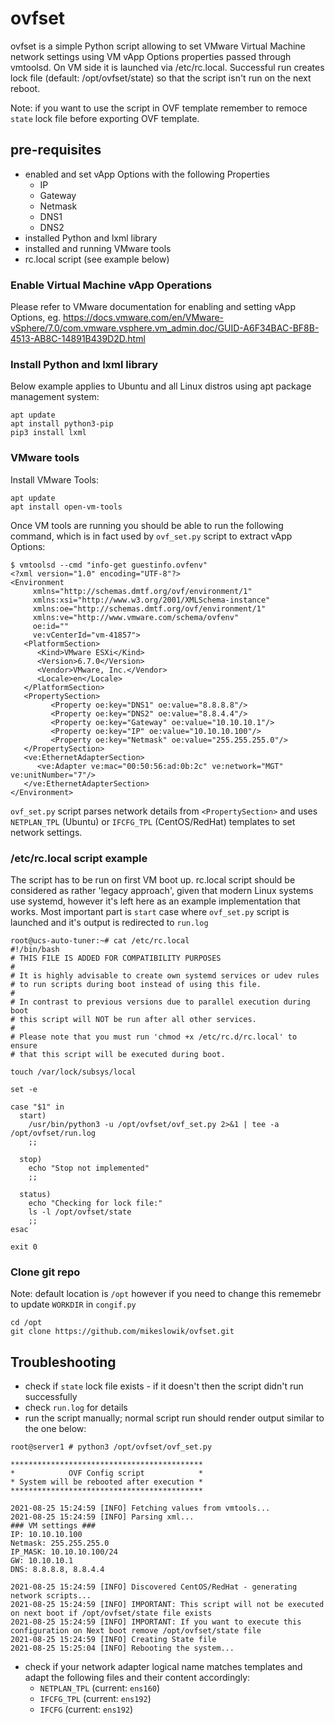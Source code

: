 # ovfset
ovfset is a simple Python script allowing to set VMware Virtual Machine network settings using VM vApp Options properties passed through vmtoolsd. On VM side it is launched via /etc/rc.local. Successful run creates lock file (default: /opt/ovfset/state) so that the script isn't run on the next reboot.

Note: if you want to use the script in OVF template remember to remoce `state` lock file before exporting OVF template.

## pre-requisites
- enabled and set vApp Options with the following Properties
  - IP
  - Gateway
  - Netmask
  - DNS1
  - DNS2
- installed Python and lxml library
- installed and running VMware tools
- rc.local script (see example below)

### Enable Virtual Machine vApp Operations
Please refer to VMware documentation for enabling and setting vApp Options, eg. https://docs.vmware.com/en/VMware-vSphere/7.0/com.vmware.vsphere.vm_admin.doc/GUID-A6F34BAC-BF8B-4513-AB8C-14891B439D2D.html

### Install Python and lxml library
Below example applies to Ubuntu and all Linux distros using apt package management system:
```
apt update
apt install python3-pip
pip3 install lxml
```

### VMware tools
Install VMware Tools:
```
apt update
apt install open-vm-tools
```

Once VM tools are running you should be able to run the following command, which is in fact used by `ovf_set.py` script to extract vApp Options:
```
$ vmtoolsd --cmd "info-get guestinfo.ovfenv"
<?xml version="1.0" encoding="UTF-8"?>
<Environment
     xmlns="http://schemas.dmtf.org/ovf/environment/1"
     xmlns:xsi="http://www.w3.org/2001/XMLSchema-instance"
     xmlns:oe="http://schemas.dmtf.org/ovf/environment/1"
     xmlns:ve="http://www.vmware.com/schema/ovfenv"
     oe:id=""
     ve:vCenterId="vm-41857">
   <PlatformSection>
      <Kind>VMware ESXi</Kind>
      <Version>6.7.0</Version>
      <Vendor>VMware, Inc.</Vendor>
      <Locale>en</Locale>
   </PlatformSection>
   <PropertySection>
         <Property oe:key="DNS1" oe:value="8.8.8.8"/>
         <Property oe:key="DNS2" oe:value="8.8.4.4"/>
         <Property oe:key="Gateway" oe:value="10.10.10.1"/>
         <Property oe:key="IP" oe:value="10.10.10.100"/>
         <Property oe:key="Netmask" oe:value="255.255.255.0"/>
   </PropertySection>
   <ve:EthernetAdapterSection>
      <ve:Adapter ve:mac="00:50:56:ad:0b:2c" ve:network="MGT" ve:unitNumber="7"/>
   </ve:EthernetAdapterSection>
</Environment>
```

`ovf_set.py` script parses network details from `<PropertySection>` and uses `NETPLAN_TPL` (Ubuntu) or `IFCFG_TPL` (CentOS/RedHat) templates to set network settings.

### /etc/rc.local script example
The script has to be run on first VM boot up. rc.local script should be considered as rather 'legacy approach', given that modern Linux systems use systemd, however it's left here as an example implementation that works. Most important part is `start` case where `ovf_set.py` script is launched and it's output is redirected to `run.log`

```
root@ucs-auto-tuner:~# cat /etc/rc.local
#!/bin/bash
# THIS FILE IS ADDED FOR COMPATIBILITY PURPOSES
#
# It is highly advisable to create own systemd services or udev rules
# to run scripts during boot instead of using this file.
#
# In contrast to previous versions due to parallel execution during boot
# this script will NOT be run after all other services.
#
# Please note that you must run 'chmod +x /etc/rc.d/rc.local' to ensure
# that this script will be executed during boot.

touch /var/lock/subsys/local

set -e

case "$1" in
  start)
  	/usr/bin/python3 -u /opt/ovfset/ovf_set.py 2>&1 | tee -a /opt/ovfset/run.log
  	;;

  stop)
  	echo "Stop not implemented"
  	;;

  status)
  	echo "Checking for lock file:"
  	ls -l /opt/ovfset/state
  	;;
esac

exit 0
```

### Clone git repo
Note: default location is `/opt` however if you need to change this rememebr to update `WORKDIR` in `congif.py`
```
cd /opt
git clone https://github.com/mikeslowik/ovfset.git
```

## Troubleshooting
- check if `state` lock file exists - if it doesn't then the script didn't run successfully
- check `run.log` for details
- run the script manually; normal script run should render output similar to the one below:
```
root@server1 # python3 /opt/ovfset/ovf_set.py

*******************************************
*            OVF Config script            *
* System will be rebooted after execution *
*******************************************

2021-08-25 15:24:59 [INFO] Fetching values from vmtools...
2021-08-25 15:24:59 [INFO] Parsing xml...
### VM settings ###
IP: 10.10.10.100
Netmask: 255.255.255.0
IP_MASK: 10.10.10.100/24
GW: 10.10.10.1
DNS: 8.8.8.8, 8.8.4.4

2021-08-25 15:24:59 [INFO] Discovered CentOS/RedHat - generating network scripts...
2021-08-25 15:24:59 [INFO] IMPORTANT: This script will not be executed on next boot if /opt/ovfset/state file exists
2021-08-25 15:24:59 [INFO] IMPORTANT: If you want to execute this configuration on Next boot remove /opt/ovfset/state file
2021-08-25 15:24:59 [INFO] Creating State file
2021-08-25 15:25:04 [INFO] Rebooting the system...
```
- check if your network adapter logical name matches templates and adapt the following files and their content accordingly:
  - `NETPLAN_TPL` (current: `ens160`)
  - `IFCFG_TPL` (current: `ens192`)
  - `IFCFG` (current: `ens192`)
